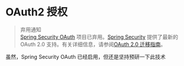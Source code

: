 # OAuth2 授权

> 弃用通知      
> [Spring Security OAuth](https://github.com/spring-projects/spring-security-oauth) 项目已弃用。[Spring Security](https://github.com/spring-projects/spring-security) 提供了最新的 OAuth 2.0 支持。有关详细信息，请参阅[OAuth 2.0 迁移指南](https://github.com/spring-projects/spring-security/wiki/OAuth-2.0-Migration-Guide)。

虽然，Spring Security OAuth 已经启用，但还是坚持预研一下此技术
